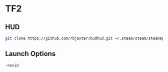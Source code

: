 # TF2

## HUD

```bash
git clone https://github.com/rbjaxter/budhud.git ~/.steam/steam/steamapps/common/'Team Fortress 2'/tf/custom/budhud-master
```

## Launch Options

```text
-novid
```
